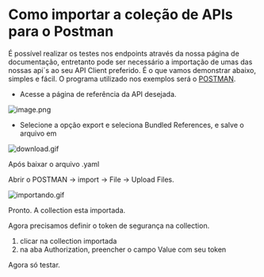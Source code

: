 # Como importar a coleção de APIs para o Postman

É possível realizar os testes nos endpoints através da nossa página de documentação, entretanto pode ser necessário a importação de umas das nossas api´s ao seu API Client preferido. É o que vamos demonstrar abaixo, simples e fácil. O programa utilizado nos exemplos será o [POSTMAN](https://www.postman.com).



- Acesse a página de referência da API desejada.
<!--
focus: false
-->
![image.png](https://stoplight.io/api/v1/projects/cHJqOjgyMDQx/images/Otg79unc2vA)

- Selecione a opção export e seleciona Bundled References, e salve o arquivo em 

<!--
focus: false
-->
![download.gif](https://stoplight.io/api/v1/projects/cHJqOjgyMDQx/images/X2qE2e2yXrw)

Após baixar o arquivo .yaml

Abrir o POSTMAN -> import -> File -> Upload Files.

<!--
focus: false
-->
![importando.gif](https://stoplight.io/api/v1/projects/cHJqOjgyMDQx/images/f46myXG9sYM)

Pronto. A collection esta importada.

Agora precisamos definir o token de segurança na collection.

1. clicar na collection importada
2. na aba Authorization, preencher o campo Value com seu token

Agora só testar.

